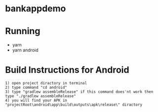 # bankappdemo

# Running
  - yarn 
  - yarn android
# Build Instructions for Android

    1) open project diractory in terminal 
    2) type command "cd android"
    3) type "gradlew assembleRelease" if this command does'nt work then type "./gradlew assembleRelease"
    4) you will find your APK in "projectRoot\android\app\build\outputs\apk\release\" diractory 

